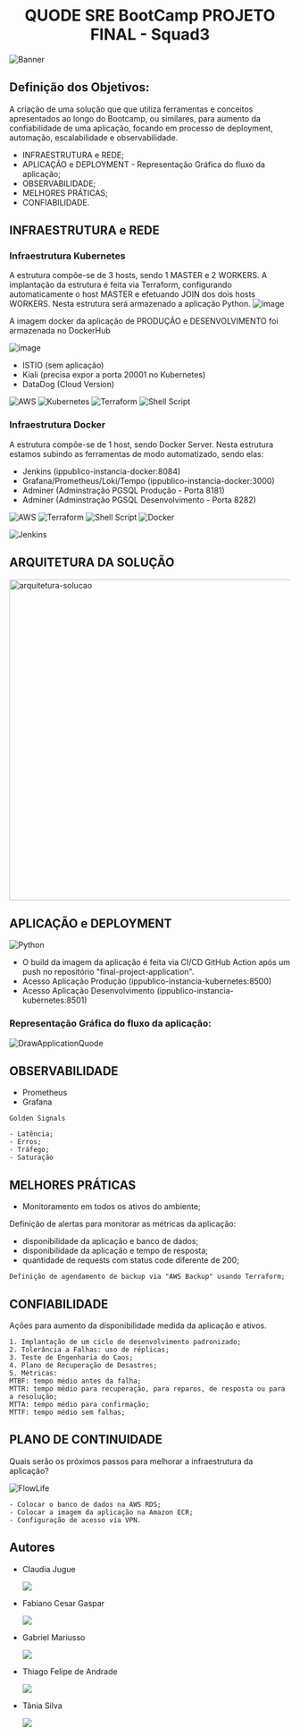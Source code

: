 <h1 align="center"> QUODE SRE BootCamp PROJETO FINAL - Squad3 </h1>

![Banner](https://user-images.githubusercontent.com/111643131/191636003-23204e01-bdc0-40ad-be32-206825b752ec.jpg)

## Definição dos Objetivos:

A criação de uma solução que que utiliza ferramentas e conceitos apresentados ao longo do Bootcamp, ou similares, para aumento da confiabilidade de uma aplicação, focando em processo de deployment, automação, escalabilidade e observabilidade.

* INFRAESTRUTURA e REDE;
* APLICAÇÃO e DEPLOYMENT - Representação Gráfica do fluxo da aplicação;
* OBSERVABILIDADE;
* MELHORES PRÁTICAS;
* CONFIABILIDADE.

## INFRAESTRUTURA e REDE
### Infraestrutura Kubernetes

A estrutura compõe-se de 3 hosts, sendo 1 MASTER e 2 WORKERS.
A implantação da estrutura é feita via Terraform, configurando automaticamente o host MASTER e efetuando JOIN dos dois hosts WORKERS.
Nesta estrutura será armazenado a aplicação Python.
![image](https://user-images.githubusercontent.com/111643131/191832991-9f42b1e3-4141-43d7-b3e3-e644494e2849.png)

A imagem docker da aplicação de PRODUÇÃO e DESENVOLVIMENTO foi armazenada no DockerHub

![image](https://user-images.githubusercontent.com/111643131/191832846-14479b87-e34f-4d14-b6f2-02e55571b137.png)


- ISTIO (sem aplicação)
- Kiali (precisa expor a porta 20001 no Kubernetes)
- DataDog (Cloud Version)

![AWS](https://img.shields.io/badge/AWS-%23FF9900.svg?style=for-the-badge&logo=amazon-aws&logoColor=white)
![Kubernetes](https://img.shields.io/badge/kubernetes-%23326ce5.svg?style=for-the-badge&logo=kubernetes&logoColor=white)
![Terraform](https://img.shields.io/badge/terraform-%235835CC.svg?style=for-the-badge&logo=terraform&logoColor=white)
![Shell Script](https://img.shields.io/badge/shell_script-%23121011.svg?style=for-the-badge&logo=gnu-bash&logoColor=white)

### Infraestrutura Docker

A estrutura compõe-se de 1 host, sendo Docker Server.
Nesta estrutura estamos subindo as ferramentas de modo automatizado, sendo elas:
- Jenkins (ippublico-instancia-docker:8084)
- Grafana/Prometheus/Loki/Tempo (ippublico-instancia-docker:3000)
- Adminer (Adminstração PGSQL Produção - Porta 8181)
- Adminer (Adminstração PGSQL Desenvolvimento - Porta 8282)

![AWS](https://img.shields.io/badge/AWS-%23FF9900.svg?style=for-the-badge&logo=amazon-aws&logoColor=white)
![Terraform](https://img.shields.io/badge/terraform-%235835CC.svg?style=for-the-badge&logo=terraform&logoColor=white)
![Shell Script](https://img.shields.io/badge/shell_script-%23121011.svg?style=for-the-badge&logo=gnu-bash&logoColor=white)
![Docker](https://img.shields.io/badge/docker-%230db7ed.svg?style=for-the-badge&logo=docker&logoColor=white)

![Jenkins](https://img.shields.io/badge/jenkins-%232C5263.svg?style=for-the-badge&logo=jenkins&logoColor=white)

## ARQUITETURA DA SOLUÇÃO

<img width="574" alt="arquitetura-solucao" src="https://user-images.githubusercontent.com/111643131/192026704-dd1186fd-1311-415f-b9fc-805d6405f330.png">

## APLICAÇÃO e DEPLOYMENT

![Python](https://img.shields.io/badge/python-3670A0?style=for-the-badge&logo=python&logoColor=ffdd54)

- O build da imagem da aplicação é feita via CI/CD GitHub Action após um push no repositório "final-project-application".
- Acesso Aplicação Produção (ippublico-instancia-kubernetes:8500)
- Acesso Aplicação Desenvolvimento (ippublico-instancia-kubernetes:8501)

### Representação Gráfica do fluxo da aplicação:

![DrawApplicationQuode](https://user-images.githubusercontent.com/111643131/191882712-b75f3c1a-1ac1-4db2-9b1a-0ee8f338555d.png)

## OBSERVABILIDADE

- Prometheus
- Grafana

```
Golden Signals

- Latência;
- Erros;
- Tráfego;
- Saturação
```

## MELHORES PRÁTICAS
- Monitoramento em todos os ativos do ambiente;

Definição de alertas para monitorar as métricas da aplicação:
- disponibilidade da aplicação e banco de dados; 
- disponibilidade da aplicação e tempo de resposta; 
- quantidade de requests com status code diferente de 200;

```
Definição de agendamento de backup via "AWS Backup" usando Terraform;
```

## CONFIABILIDADE
Ações para aumento da disponibilidade medida da aplicação e ativos.

```
1. Implantação de um ciclo de desenvolvimento padronizado;
2. Tolerância a Falhas: uso de réplicas;
3. Teste de Engenharia do Caos;
4. Plano de Recuperação de Desastres;
5. Métricas: 
MTBF: tempo médio antes da falha;
MTTR: tempo médio para recuperação, para reparos, de resposta ou para a resolução;
MTTA: tempo médio para confirmação;
MTTF: tempo médio sem falhas;

```

## PLANO DE CONTINUIDADE
Quais serão os próximos passos para melhorar a infraestrutura da aplicação?

![FlowLife](https://user-images.githubusercontent.com/111643131/192025950-7eeb9807-0105-4ab0-aaa0-91ddbb34e193.JPG)

```
- Colocar o banco de dados na AWS RDS;
- Colocar a imagem da aplicação na Amazon ECR;
- Configuração de acesso via VPN.
```

## Autores
- Claudia Jugue [<p align="left"><img src="https://img.shields.io/badge/linkedin-%230077B5.svg?&style=for-the-badge&logo=linkedin&logoColor=white" /></p>](https://www.linkedin.com/in/claudia-jugue/)  
- Fabiano Cesar Gaspar [<p align="left"><img src="https://img.shields.io/badge/linkedin-%230077B5.svg?&style=for-the-badge&logo=linkedin&logoColor=white" /></p>](https://www.linkedin.com/in/fabiano-gaspar-12907924)
- Gabriel Mariusso [<p align="left"><img src="https://img.shields.io/badge/linkedin-%230077B5.svg?&style=for-the-badge&logo=linkedin&logoColor=white" /></p>](https://www.linkedin.com/in/gabriel-mariusso/)
- Thiago Felipe de Andrade [<p align="left"><img src="https://img.shields.io/badge/linkedin-%230077B5.svg?&style=for-the-badge&logo=linkedin&logoColor=white" /></p>](https://www.linkedin.com/in/thiago-felipe-de-andrade-932aab5/)
- Tânia Silva [<p align="left"><img src="https://img.shields.io/badge/linkedin-%230077B5.svg?&style=for-the-badge&logo=linkedin&logoColor=white" /></p>](https://www.linkedin.com/in/taniass/)



